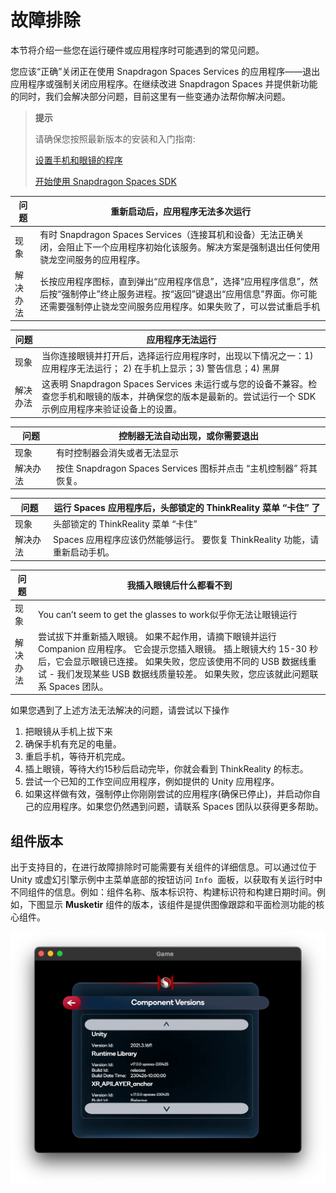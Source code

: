 # 故障排除

本节将介绍一些您在运行硬件或应用程序时可能遇到的常见问题。

您应该“正确”关闭正在使用 Snapdragon Spaces Services 的应用程序——退出应用程序或强制关闭应用程序。在继续改进 Snapdragon Spaces 并提供新功能的同时，我们会解决部分问题，目前这里有一些变通办法帮你解决问题。

> **提示**
>
> 请确保您按照最新版本的安装和入门指南:
> 
> [设置手机和眼镜的程序](./../setup/ThinkRealityA3Setup.md)
> 
> [开始使用 Snapdragon Spaces SDK](./../setup/QuickStartGuide.md)

| 问题 | 重新启动后，应用程序无法多次运行 |
| --- | --- |
| 现象 | 有时 Snapdragon Spaces Services（连接耳机和设备）无法正确关闭，会阻止下一个应用程序初始化该服务。解决方案是强制退出任何使用骁龙空间服务的应用程序。 |
| 解决办法 | 长按应用程序图标，直到弹出“应用程序信息”，选择“应用程序信息”，然后按“强制停止”终止服务进程。按“返回”键退出“应用信息”界面。你可能还需要强制停止骁龙空间服务应用程序。如果失败了，可以尝试重启手机 |

| 问题 | 应用程序无法运行 |
| --- | --- |
| 现象 | 当你连接眼镜并打开后，选择运行应用程序时，出现以下情况之一：1) 应用程序无法运行； 2) 在手机上显示；3) 警告信息；4) 黑屏 |
| 解决办法 | 这表明 Snapdragon Spaces Services 未运行或与您的设备不兼容。检查您手机和眼镜的版本，并确保您的版本是最新的。尝试运行一个 SDK 示例应用程序来验证设备上的设置。 |

| 问题 | 控制器无法自动出现，或你需要退出 |
| --- | --- |
| 现象 | 有时控制器会消失或者无法显示 |
| 解决办法 | 按住 Snapdragon Spaces Services 图标并点击 “主机控制器” 将其恢复。 |

| 问题 | 运行 Spaces 应用程序后，头部锁定的 ThinkReality 菜单 “卡住” 了 |
| --- | --- |
| 现象 | 头部锁定的 ThinkReality 菜单 “卡住” |
| 解决办法 | Spaces 应用程序应该仍然能够运行。 要恢复 ThinkReality 功能，请重新启动手机。 |

| 问题 | 我插入眼镜后什么都看不到 |
| --- | --- |
| 现象 | You can’t seem to get the glasses to work似乎你无法让眼镜运行 |
| 解决办法 | 尝试拔下并重新插入眼镜。 如果不起作用，请摘下眼镜并运行 Companion 应用程序。 它会提示您插入眼镜。 插上眼镜大约 15-30 秒后，它会显示眼镜已连接。 如果失败，您应该使用不同的 USB 数据线重试 - 我们发现某些 USB 数据线质量较差。 如果失败，您应该就此问题联系 Spaces 团队。 |

如果您遇到了上述方法无法解决的问题，请尝试以下操作

1. 把眼镜从手机上拔下来
2. 确保手机有充足的电量。
3. 重启手机，等待开机完成。
4. 插上眼镜，等待大约15秒后启动完毕，你就会看到 ThinkReality 的标志。
5. 尝试一个已知的工作空间应用程序，例如提供的 Unity 应用程序。
6. 如果这样做有效，强制停止你刚刚尝试的应用程序(确保已停止)，并启动你自己的应用程序。如果您仍然遇到问题，请联系 Spaces 团队以获得更多帮助。

## 组件版本

出于支持目的，在进行故障排除时可能需要有关组件的详细信息。可以通过位于 Unity 或虚幻引擎示例中主菜单底部的按钮访问 `Info`  面板，以获取有关运行时中不同组件的信息。例如：组件名称、版本标识符、构建标识符和构建日期时间。例如，下图显示 **Musketir** 组件的版本，该组件是提供图像跟踪和平面检测功能的核心组件。

![img1](./img-Troubleshooting/1.png)
